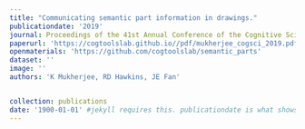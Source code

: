 ```yaml
---
title: "Communicating semantic part information in drawings."
publicationdate: '2019' 
journal: Proceedings of the 41st Annual Conference of the Cognitive Science Society.'
paperurl: 'https://cogtoolslab.github.io//pdf/mukherjee_cogsci_2019.pdf'
openmaterials: 'https://github.com/cogtoolslab/semantic_parts' 
dataset: ''
image: ''
authors: 'K Mukherjee, RD Hawkins, JE Fan'


collection: publications
date: '1900-01-01' #jekyll requires this. publicationdate is what shows up
---
```


